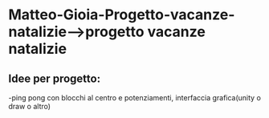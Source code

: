 # Matteo-Gioia-Progetto-vacanze-natalizie-->progetto vacanze natalizie
## Idee per progetto:
-ping pong con blocchi al centro e potenziamenti, interfaccia grafica(unity o draw o altro)
